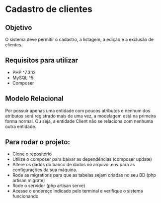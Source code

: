 # Cadastro de clientes

## Objetivo

O sistema deve permitir o cadastro, a listagem, a edição e a exclusão de clientes.

## Requisitos para utilizar

- PHP ^7.3.12
- MySQL ^5
- Composer

## Modelo Relacional

Por possuir apenas uma entidade com poucos atributos e nenhum dos atributos será registrado mais de uma vez, a modelagem está na primeira forma normal. Ou seja, a entidade Client não se relaciona com nenhuma outra entidade. 

## Para rodar o projeto:

- Clone o repositório
- Utilize o composer para baixar as dependências (composer update)
- Altere os dados do banco de dados no arquivo .env para as configurações da sua máquina.
- Rode as migrations para que as tabelas sejam criadas no seu BD (php artisan migrate)
- Rode o servidor (php artisan serve)
- Acesse o endereço indicado pelo terminal e verifique o sistema funcionando